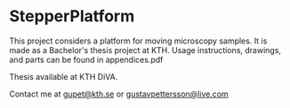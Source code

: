 # StepperPlatform

This project considers a platform for moving microscopy samples. It is made as a Bachelor's thesis project at KTH. Usage instructions, drawings, and parts can be found in appendices.pdf

Thesis available at KTH DiVA.

Contact me at gupet@kth.se or gustavpettersson@live.com
